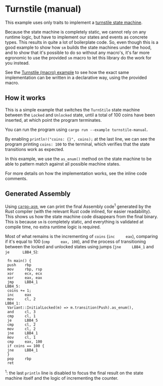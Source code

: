 # Turnstile (manual)

This example uses only traits to implement a [turnstile state machine][wiki].

Because the state machine is completely static, we cannot rely on any runtime
logic, but have to implement our states and events as concrete types. This
results in quite a lot of boilerplate code. So, even though this is a good
example to show how `sm` builds the state machines under the hood, and to show
that it's possible to do so without any macro's, it's far more egronomic to use
the provided `sm` macro to let this library do the work for you instead.

See the [Turnstile (macro) example][example] to see how the exact same
implementation can be written in a declarative way, using the provided macro.

[wiki]: https://en.wikipedia.org/wiki/Finite-state_machine#Example:_coin-operated_turnstile
[example]: ../turnstile-macro

## How it works

This is a simple example that switches the `TurnStile` state machine between the
`Locked` and `Unlocked` state, until a total of 100 coins have been inserted, at
which point the program terminates.

You can run the program using `cargo run --example turnstile-manual`.

By enabling `println!("coins: {}", coins);` at the last line, we can see the
program printing `coins: 100` to the terminal, which verifies that the state
transitions work as expected.

In this example, we use the `as_enum()` method on the state machine to be able
to pattern match against all possible machine states.

For more details on how the implementation works, see the inline code comments.

## Generated Assembly

Using [`cargo-asm`][asm], we can print the final Assembly code<sup>1</sup>
generated by the Rust compiler (with the relevant Rust code inlined, for easier
readability). This shows us how the state machine code disappears from the final
binary. This is because `sm` is completely static, and everything is validated
at compile time, no extra runtime logic is required.

Most of what remains is the incrementing of `coins` (`inc     eax`), comparing
if it's equal to 100 (`cmp     eax, 100`), and the process of transitioning
between the locked and unlocked states using jumps (`jne     LBB4_1` and
`je      LBB4_5`):

```assembly
 fn main() {
 push    rbp
 mov     rbp, rsp
 xor     ecx, ecx
 xor     eax, eax
 jmp     LBB4_1
LBB4_5:
 coins += 1;
 inc     eax
 mov     cl, 2
LBB4_1:
 Variant::InitialLocked(m) => m.transition(Push).as_enum(),
 and     cl, 3
 cmp     cl, 1
 je      LBB4_5
 cmp     cl, 2
 mov     cl, 2
 jne     LBB4_1
 mov     cl, 1
 cmp     eax, 100
 if coins == 100 {
 jne     LBB4_1
 }
 pop     rbp
 ret
```

<sup>1</sup>: the last `println` line is disabled to focus the final result on
the state machine itself and the logic of incrementing the counter.

[asm]: https://github.com/gnzlbg/cargo-asm
